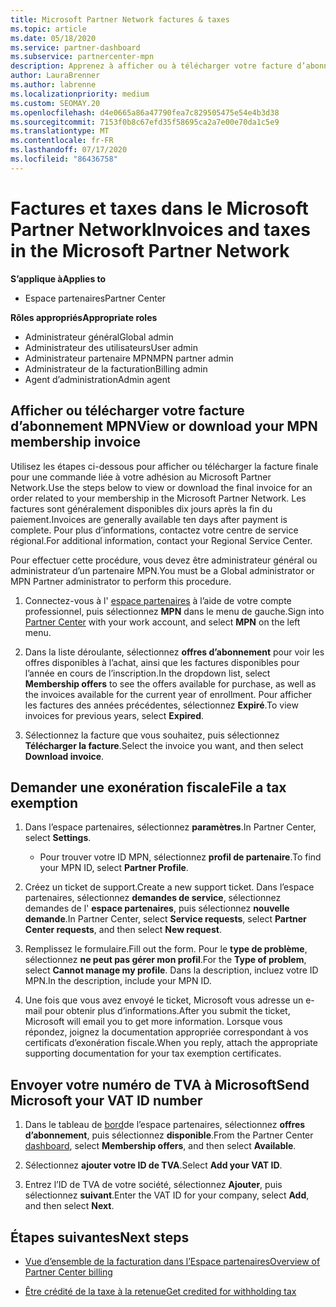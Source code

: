 ```yaml
---
title: Microsoft Partner Network factures & taxes
ms.topic: article
ms.date: 05/18/2020
ms.service: partner-dashboard
ms.subservice: partnercenter-mpn
description: Apprenez à afficher ou à télécharger votre facture d’abonnement MPN, à effectuer un fichier pour l’exemption de taxe et à envoyer votre numéro d’identification de T.V.A. à Microsoft.
author: LauraBrenner
ms.author: labrenne
ms.localizationpriority: medium
ms.custom: SEOMAY.20
ms.openlocfilehash: d4e0665a86a47790fea7c829505475e54e4b3d38
ms.sourcegitcommit: 7153f0b8c67efd35f58695ca2a7e00e70da1c5e9
ms.translationtype: MT
ms.contentlocale: fr-FR
ms.lasthandoff: 07/17/2020
ms.locfileid: "86436758"
---
```

# <a name="invoices-and-taxes-in-the-microsoft-partner-network"></a><span data-ttu-id="ad686-103">Factures et taxes dans le Microsoft Partner Network</span><span class="sxs-lookup"><span data-stu-id="ad686-103">Invoices and taxes in the Microsoft Partner Network</span></span>

<span data-ttu-id="ad686-104">**S’applique à**</span><span class="sxs-lookup"><span data-stu-id="ad686-104">**Applies to**</span></span>

- <span data-ttu-id="ad686-105">Espace partenaires</span><span class="sxs-lookup"><span data-stu-id="ad686-105">Partner Center</span></span>

<span data-ttu-id="ad686-106">**Rôles appropriés**</span><span class="sxs-lookup"><span data-stu-id="ad686-106">**Appropriate roles**</span></span>

- <span data-ttu-id="ad686-107">Administrateur général</span><span class="sxs-lookup"><span data-stu-id="ad686-107">Global admin</span></span>
- <span data-ttu-id="ad686-108">Administrateur des utilisateurs</span><span class="sxs-lookup"><span data-stu-id="ad686-108">User admin</span></span>
- <span data-ttu-id="ad686-109">Administrateur partenaire MPN</span><span class="sxs-lookup"><span data-stu-id="ad686-109">MPN partner admin</span></span>
- <span data-ttu-id="ad686-110">Administrateur de la facturation</span><span class="sxs-lookup"><span data-stu-id="ad686-110">Billing admin</span></span>
- <span data-ttu-id="ad686-111">Agent d’administration</span><span class="sxs-lookup"><span data-stu-id="ad686-111">Admin agent</span></span>

## <a name="view-or-download-your-mpn-membership-invoice"></a><span data-ttu-id="ad686-112">Afficher ou télécharger votre facture d’abonnement MPN</span><span class="sxs-lookup"><span data-stu-id="ad686-112">View or download your MPN membership invoice</span></span>

<span data-ttu-id="ad686-113">Utilisez les étapes ci-dessous pour afficher ou télécharger la facture finale pour une commande liée à votre adhésion au Microsoft Partner Network.</span><span class="sxs-lookup"><span data-stu-id="ad686-113">Use the steps below to view or download the final invoice for an order related to your membership in the Microsoft Partner Network.</span></span> <span data-ttu-id="ad686-114">Les factures sont généralement disponibles dix jours après la fin du paiement.</span><span class="sxs-lookup"><span data-stu-id="ad686-114">Invoices are generally available ten days after payment is complete.</span></span> <span data-ttu-id="ad686-115">Pour plus d’informations, contactez votre centre de service régional.</span><span class="sxs-lookup"><span data-stu-id="ad686-115">For additional information, contact your Regional Service Center.</span></span>  

<span data-ttu-id="ad686-116">Pour effectuer cette procédure, vous devez être administrateur général ou administrateur d’un partenaire MPN.</span><span class="sxs-lookup"><span data-stu-id="ad686-116">You must be a Global administrator or MPN Partner administrator to perform this procedure.</span></span> 

1.  <span data-ttu-id="ad686-117">Connectez-vous à l' [espace partenaires](https://partner.microsoft.com/dashboard/home) à l’aide de votre compte professionnel, puis sélectionnez **MPN** dans le menu de gauche.</span><span class="sxs-lookup"><span data-stu-id="ad686-117">Sign into [Partner Center](https://partner.microsoft.com/dashboard/home) with your work account, and select **MPN** on the left menu.</span></span>

4.  <span data-ttu-id="ad686-118">Dans la liste déroulante, sélectionnez **offres d’abonnement** pour voir les offres disponibles à l’achat, ainsi que les factures disponibles pour l’année en cours de l’inscription.</span><span class="sxs-lookup"><span data-stu-id="ad686-118">In the dropdown list, select **Membership offers** to see the offers available for purchase, as well as the invoices available for the current year of enrollment.</span></span> <span data-ttu-id="ad686-119">Pour afficher les factures des années précédentes, sélectionnez **Expiré**.</span><span class="sxs-lookup"><span data-stu-id="ad686-119">To view invoices for previous years, select **Expired**.</span></span>

6.  <span data-ttu-id="ad686-120">Sélectionnez la facture que vous souhaitez, puis sélectionnez **Télécharger la facture**.</span><span class="sxs-lookup"><span data-stu-id="ad686-120">Select the invoice you want, and then select **Download invoice**.</span></span> 

## <a name="file-a-tax-exemption"></a><span data-ttu-id="ad686-121">Demander une exonération fiscale</span><span class="sxs-lookup"><span data-stu-id="ad686-121">File a tax exemption</span></span>

1.  <span data-ttu-id="ad686-122">Dans l’espace partenaires, sélectionnez **paramètres**.</span><span class="sxs-lookup"><span data-stu-id="ad686-122">In Partner Center, select **Settings**.</span></span>
    - <span data-ttu-id="ad686-123">Pour trouver votre ID MPN, sélectionnez **profil de partenaire**.</span><span class="sxs-lookup"><span data-stu-id="ad686-123">To find your MPN ID, select **Partner Profile**.</span></span>

2.  <span data-ttu-id="ad686-124">Créez un ticket de support.</span><span class="sxs-lookup"><span data-stu-id="ad686-124">Create a new support ticket.</span></span> <span data-ttu-id="ad686-125">Dans l’espace partenaires, sélectionnez **demandes de service**, sélectionnez demandes de l' **espace partenaires**, puis sélectionnez **nouvelle demande**.</span><span class="sxs-lookup"><span data-stu-id="ad686-125">In Partner Center, select **Service requests**, select **Partner Center requests**, and then select **New request**.</span></span>

3.  <span data-ttu-id="ad686-126">Remplissez le formulaire.</span><span class="sxs-lookup"><span data-stu-id="ad686-126">Fill out the form.</span></span> <span data-ttu-id="ad686-127">Pour le **type de problème**, sélectionnez **ne peut pas gérer mon profil**.</span><span class="sxs-lookup"><span data-stu-id="ad686-127">For the **Type of problem**, select **Cannot manage my profile**.</span></span> <span data-ttu-id="ad686-128">Dans la description, incluez votre ID MPN.</span><span class="sxs-lookup"><span data-stu-id="ad686-128">In the description, include your MPN ID.</span></span>

4.  <span data-ttu-id="ad686-129">Une fois que vous avez envoyé le ticket, Microsoft vous adresse un e-mail pour obtenir plus d’informations.</span><span class="sxs-lookup"><span data-stu-id="ad686-129">After you submit the ticket, Microsoft will email you to get more information.</span></span> <span data-ttu-id="ad686-130">Lorsque vous répondez, joignez la documentation appropriée correspondant à vos certificats d’exonération fiscale.</span><span class="sxs-lookup"><span data-stu-id="ad686-130">When you reply, attach the appropriate supporting documentation for your tax exemption certificates.</span></span>

## <a name="send-microsoft-your-vat-id-number"></a><span data-ttu-id="ad686-131">Envoyer votre numéro de&nbsp;TVA à Microsoft</span><span class="sxs-lookup"><span data-stu-id="ad686-131">Send Microsoft your VAT ID number</span></span>

1.  <span data-ttu-id="ad686-132">Dans le tableau de [bord](https://partner.microsoft.com/dashboard/home)de l’espace partenaires, sélectionnez **offres d’abonnement**, puis sélectionnez **disponible**.</span><span class="sxs-lookup"><span data-stu-id="ad686-132">From the Partner Center [dashboard](https://partner.microsoft.com/dashboard/home), select **Membership offers**, and then select **Available**.</span></span> 

2.  <span data-ttu-id="ad686-133">Sélectionnez **ajouter votre ID de TVA**.</span><span class="sxs-lookup"><span data-stu-id="ad686-133">Select **Add your VAT ID**.</span></span> 

3.  <span data-ttu-id="ad686-134">Entrez l’ID de TVA de votre société, sélectionnez **Ajouter**, puis sélectionnez **suivant**.</span><span class="sxs-lookup"><span data-stu-id="ad686-134">Enter the VAT ID for your company, select **Add**, and then select **Next**.</span></span> 

## <a name="next-steps"></a><span data-ttu-id="ad686-135">Étapes suivantes</span><span class="sxs-lookup"><span data-stu-id="ad686-135">Next steps</span></span>

- [<span data-ttu-id="ad686-136">Vue d’ensemble de la facturation dans l’Espace partenaires</span><span class="sxs-lookup"><span data-stu-id="ad686-136">Overview of Partner Center billing</span></span>](billing-basics.md)

- [<span data-ttu-id="ad686-137">Être crédité de la taxe à la retenue</span><span class="sxs-lookup"><span data-stu-id="ad686-137">Get credited for withholding tax</span></span>](withholding-tax-credit-form.md)